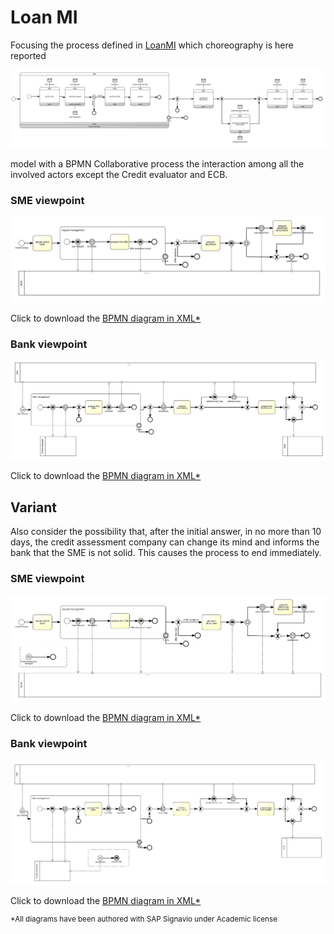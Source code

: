 # Loan MI

Focusing the process defined in [LoanMI](/choreography/LoanMI.md) which choreography is here reported

![LoanMI choreography](/images/LoanMI-Choreo2.png)

model with a BPMN Collaborative process the interaction among all the involved actors except the Credit evaluator and ECB. 
 
### SME viewpoint

![LoanMI collaboration SME](/images/LoanMI-Collaboration-SME.png)

Click to download the [BPMN diagram in XML*](../signavio-export/LoanMI-Collaboration-SME.bpmn)

### Bank viewpoint

![LoanMI collaboration Bank](/images/LoanMI-Collaboration-Bank.png)

Click to download the [BPMN diagram in XML*](../signavio-export/LoanMI-Collaboration-Bank.bpmn)

## Variant
 
Also consider the possibility that, after the initial answer, in no more than 10 days, the credit assessment company can change its mind and informs the bank that the SME is not solid. This causes the process to end immediately.

### SME viewpoint

![LoanMI collaboration SME](/images/LoanMI-Collaboration-SME-variant.png)

Click to download the [BPMN diagram in XML*](../signavio-export/LoanMI-Collaboration-SME-variant.bpmn)

### Bank viewpoint

![LoanMI collaboration Bank](/images/LoanMI-Collaboration-Bank-variant.png)

Click to download the [BPMN diagram in XML*](../signavio-export/LoanMI-Collaboration-Bank-variant.bpmn)



<sup>*All diagrams have been authored with SAP Signavio under Academic license</sup>